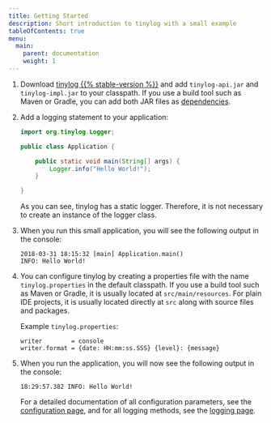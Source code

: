 ```yaml
---
title: Getting Started
description: Short introduction to tinylog with a small example
tableOfContents: true
menu:
  main:
    parent: documentation
    weight: 1
---
```


1. Download [tinylog {{% stable-version %}}](download) and add `tinylog-api.jar` and `tinylog-impl.jar` to your classpath. If you use a build tool such as Maven or Gradle, you can add both JAR files as [dependencies](download).

2. Add a logging statement to your application:

   ```java
   import org.tinylog.Logger;

   public class Application {

       public static void main(String[] args) {
           Logger.info("Hello World!");
       }

   }
   ```

   As you can see, tinylog has a static logger. Therefore, it is not necessary to create an instance of the logger class.

3. When you run this small application, you will see the following output in the console:

   ```text
   2018-03-31 18:15:32 [main] Application.main()
   INFO: Hello World!
   ```

4. You can configure tinylog by creating a properties file with the name `tinylog.properties` in the default classpath. If you use a build tool such as Maven or Gradle, it is usually located at `src/main/resources`. For plain IDE projects, it is usually located directly at `src` along with source files and packages.

   Example `tinylog.properties`:

   ```properties
   writer        = console
   writer.format = {date: HH:mm:ss.SSS} {level}: {message}
   ```

5. When you run the application, you will now see the following output in the console:

   ```text
   18:29:57.382 INFO: Hello World!
   ```

   For a detailed documentation of all configuration parameters, see the [configuration page](configuration), and for all logging methods, see the [logging page](logging).
